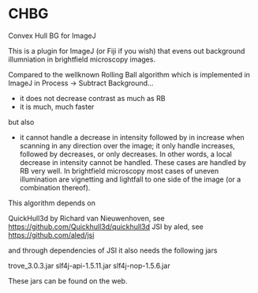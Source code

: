 # CHBG
Convex Hull BG for ImageJ

This is a plugin for ImageJ (or Fiji if you wish) that evens out background illumniation in brightfield microscopy images. 

Compared to the wellknown Rolling Ball algorithm which is implemented in ImageJ in Process -> Subtract Background…

- it does not decrease contrast as much as RB 
- it is much, much faster

but also

- it cannot handle a decrease in intensity followed by in increase when scanning in any direction over the image; it only handle increases, followed by decreases, or only decreases. In other words, a local decrease in intensity cannot be handled. These cases are handled by RB very well. In brightfield microscopy most cases of uneven illumination are vignetting and lightfall to one side of the image (or a combination thereof).

This algorithm depends on

QuickHull3d by Richard van Nieuwenhoven, see https://github.com/Quickhull3d/quickhull3d
JSI by aled, see https://github.com/aled/jsi

and through dependencies of JSI it also needs the following jars

trove_3.0.3.jar slf4j-api-1.5.11.jar slf4j-nop-1.5.6.jar 

These jars can be found on the web.


